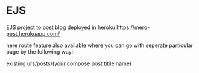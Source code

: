 # EJS
EJS project to post blog
deployed in heroku https://mero-post.herokuapp.com/

here route feature also available where you can go with seperate particular page by the following way:

existing urs/posts/(your compose post titile name) 

